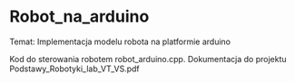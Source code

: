 # Robot_na_arduino
Temat: Implementacja modelu robota na platformie arduino

Kod do sterowania robotem robot_arduino.cpp.
Dokumentacja do projektu Podstawy_Robotyki_lab_VT_VS.pdf
